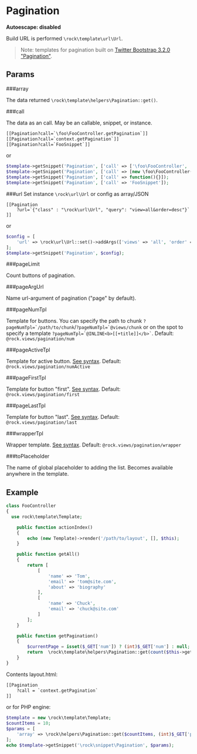 Pagination
====================
**Autoescape: disabled**

Build URL is performed `\rock\template\url\Url`.

> Note: templates for pagination built on [Twitter Bootstrap  3.2.0 "Pagination"](http://getbootstrap.com/components/#pagination).

Params
--------------------

###array

The data returned `\rock\template\helpers\Pagination::get()`.

###call

The data as an call. May be an callable, snippet, or instance.

```html
[[Pagination?call=`\foo\FooController.getPagination`]]
[[Pagination?call=`context.getPagination`]]
[[Pagination?call=`FooSnippet`]]
```
or

```php
$template->getSnippet('Pagination', ['call' => ['\foo\FooController', 'getPagination']]);
$template->getSnippet('Pagination', ['call' => [new \foo\FooController(), 'getPagination']]);
$template->getSnippet('Pagination', ['call' => function(){}]);
$template->getSnippet('Pagination', ['call' => 'FooSnippet']);
```
###url
Set instance `\rock\url\Url` or config as array/JSON

```
[[Pagination
    ?url=`{"class" : "\rock\url\Url", "query": "view=all&order=desc"}`
]]
```

or


```php
$config = [
    'url' => \rock\url\Url::set()->addArgs(['views' => 'all', 'order' => 'desc']);
];
$template->getSnippet('Pagination', $config);
```

###pageLimit

Count buttons of pagination.

###pageArgUrl

Name url-argument of pagination ("page" by default).

###pageNumTpl

Template for buttons. You can specify the path to chunk ```?pageNumTpl=`/path/to/chunk```/```?pageNumTpl=`@views/chunk``` or on the spot to specify a template ``` ?pageNumTpl=`@INLINE<b>[[+title]]</b>` ```.
Default: ```@rock.views/pagination/num```

###pageActiveTpl

Template for active button. [See syntax](#pagenumtpl).
Default: ```@rock.views/pagination/numActive```

###pageFirstTpl

Template for button "first". [See syntax](#pagenumtpl).
Default: ```@rock.views/pagination/first```

###pageLastTpl

Template for button "last". [See syntax](#pagenumtpl).
Default: ```@rock.views/pagination/last```

###wrapperTpl

Wrapper template. [See syntax](#pagenumtpl).
Default: ```@rock.views/pagination/wrapper```

###toPlaceholder

The name of global placeholder to adding the list. Becomes available anywhere in the template.

Example
-----------------

```php
class FooController
{
  use rock\template\Template;

    public function actionIndex()
    {
        echo (new Template)->render('/path/to/layout', [], $this);
    }

    public function getAll()
    {
        return [
            [
                'name' => 'Tom',
                'email' => 'tom@site.com',
                'about' => 'biography'
            ],
            [
                'name' => 'Chuck',
                'email' => 'chuck@site.com'
            ]
        ];
    }

    public function getPagination()
    {
        $currentPage = isset($_GET['num']) ? (int)$_GET['num'] : null;
        return  \rock\template\helpers\Pagination::get(count($this->getAll()), $currentPage);
    }
}
```

Contents layout.html:

```html
[[Pagination
    ?call = `context.getPagination`
]]
```

or for PHP engine:

```php
$template = new \rock\template\Template;
$countItems = 10;
$params = [
    'array' => \rock\helpers\Pagination::get($countItems, (int)$_GET['page'])
];
echo $template->getSnippet('\rock\snippet\Pagination', $params);
```